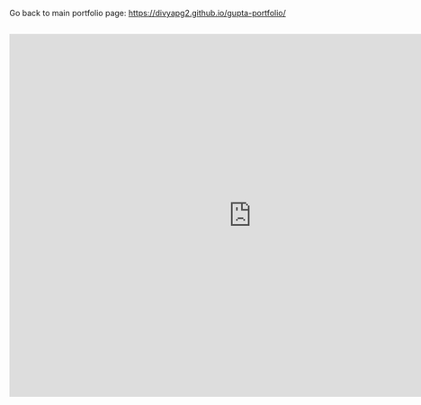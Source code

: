 Go back to main portfolio page: https://divyapg2.github.io/gupta-portfolio/

## <iframe src="https://data.oecd.org/chart/6gPw" width="860" height="645" style="border: 0" mozallowfullscreen="true" webkitallowfullscreen="true" allowfullscreen="true"><a href="https://data.oecd.org/chart/6gPw" target="_blank">OECD Chart: General government debt, Total, % of GDP, Annual, 2018</a></iframe>
